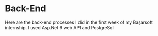 # Back-End
Here are the back-end processes I did in the first week of my Başarsoft internship. I used Asp.Net 6 web API and PostgreSql
